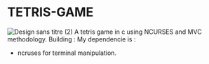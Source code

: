 # TETRIS-GAME
![Design sans titre (2)](https://github.com/AmineChafii/TETRIS-GAME/assets/126218968/577c50a8-e1c0-4f7c-8fdd-dc777e621c87)
A tetris game in c using NCURSES and MVC methodology.
Building :
 My dependencie is : 
   - ncruses for terminal manipulation.

